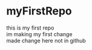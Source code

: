 # myFirstRepo
this is my first repo
<br>
im making my first change
<br>
made change here not in github
